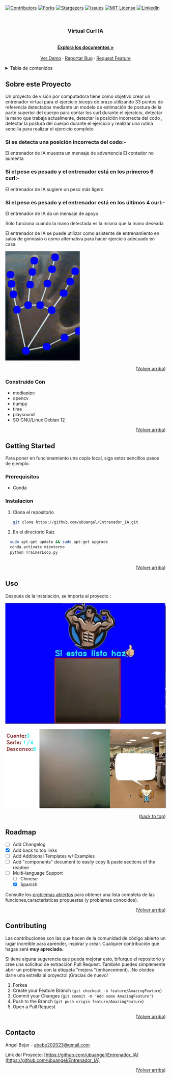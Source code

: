 


<a name="readme-top"></a>




<!-- PROJECT SHIELDS -->

[![Contributors][contributors-shield]][contributors-url]
[![Forks][forks-shield]][forks-url]
[![Stargazers][stars-shield]][stars-url]
[![Issues][issues-shield]][issues-url]
[![MIT License][license-shield]][license-url]
[![LinkedIn][linkedin-shield]][linkedin-url]



<!-- PROJECT LOGO -->
<br />
<div align="center">
<a href="https://github.com/ubuangel/Entrenador_IA">
    <!--<img src="images/pistola.jpg" alt="Logo" width="80" height="80">-->
  </a>

<h3 align="center">Virtual Curl IA</h3>


  <p align="center">

   <br />
    <a href="https://github.com/ubuangel/Entrenador_IA"><strong>Explora los documentos »</strong></a>
    <br />
    <br />
    <a href="https://github.com/ubuangel/Entrenador_IA">Ver Demo</a>
    ·
    <a href="https://github.com/ubuangel/Entrenador_IA/issues">Reportar Bug</a>
    ·
    <a href="https://github.com/ubuangel/Entrenador_IA/issues">Request Feature</a>
    
  
  </p>
</div>




<!-- TABLE OF CONTENTS -->
<details>
  <summary>Tabla de contenidos</summary>
  <ol>
    <li>
      <a href="#Sobre-este-Proyecto">Sobre Este Proyecto</a>
      <ul>
        <li><a href="#construido--con">Construido Con</a></li>
      </ul>
    </li>
    <li>
      <a href="#getting-started">Getting Started</a>
      <ul>
        <li><a href="#prerequisitos">Prerequisitos</a></li>
        <li><a href="#instalacion">Instalacion</a></li>
      </ul>
    </li>
    <li><a href="#uso">Uso</a></li>
    <li><a href="#roadmap">Roadmap</a></li>
    <li><a href="#contributing">Contribuciones</a></li>
    <li><a href="#license">License</a></li>
    <li><a href="#contacto">Contacto</a></li>
    <li><a href="#acknowledgments">Agradecimientos</a></li>
  </ol>
</details>





<!-- ABOUT THE PROJECT -->
## Sobre este Proyecto

Un proyecto de visión por computadora tiene como objetivo crear un entrenador virtual para el ejercicio biceps de brazo utilizando 33 puntos de referencia detectados mediante un modelo de estimación de postura de la parte superior del cuerpo para contar los curl durante el ejercicio, detectar la mano que trabaja actualmente, detectar la posición incorrecta del codo , detectar la postura del cuerpo durante el ejercicio y realizar una rutina  sencilla para realizar el ejercicio completo


### Si se detecta una posición incorrecta del codo:-
   El entrenador de IA muestra un mensaje de advertencia
   El contador no aumenta

### Si el peso es pesado y el entrenador está en los primeros 6 curl:-
   El entrenador de IA sugiere un peso más ligero

### Si el peso es pesado y el entrenador está en los últimos 4 curl:-
   El entrenador de IA da un mensaje de apoyo

Sólo funciona cuando la mano detectada es la misma que la mano deseada

El entrenador de IA se puede utilizar como asistente de entrenamiento en salas de gimnasio o como alternativa para hacer ejercicio adecuado en casa.

![Descripción de la imagen Markdown](/images/traking.png)






<p align="right">(<a href="#readme-top">Volver arriba</a>)</p>



### Construido  Con

 
   * mediapipe
   * opencv
   * numpy
   * time 
   * playsound 
   * SO  GNU/Linux Debian 12 
<!--* [![Unity]][Unity-url]-->
<!--* [![Bootstrap][Bootstrap.com]][Bootstrap-url]-->


<p align="right">(<a href="#readme-top">Volver arriba</a>)</p>



<!-- GETTING STARTED -->
## Getting Started


Para poner en funcionamiento una copia local, siga estos sencillos pasos de ejemplo.




### Prerequisitos



* Conda




### Instalacion





1. Clona el repositorio
   ```sh
   git clone https://github.com/ubuangel/Entrenador_IA.git
   ```

2. En el directorio Raiz

```sh
  sudo apt-get update && sudo apt-get upgrade
  conda activate mientorno
  python TrainerLoop.py
  
  ```

<!--![imagen1][imagen1]-->

<p align="right">(<a href="#readme-top">Volver arriba</a>)</p>



<!-- USAGE EXAMPLES -->

## Uso

Después de la instalación, se importa al proyecto :

![Descripción de la imagen Markdown](/images/ini.png)

![Descripción de la imagen Markdown](/images/entre.png)



<!-- ![Descripción de la imagen Markdown](/images/consola.png)-->


<p align="right">(<a href="#readme-top">back to top</a>)</p>


<!-- ROADMAP -->
## Roadmap

- [ ] Add Changelog
- [x] Add back to top links
- [ ] Add Additional Templates w/ Examples
- [ ] Add "components" document to easily copy & paste sections of the readme
- [ ] Multi-language Support
    - [ ] Chinese
    - [X] Spanish

Consulte los [problemas abiertos](https://github.com/ubuangel/Entrenador_IA/issues) para obtener una lista completa de las funciones,caracteristicas propuestas (y problemas conocidos).

<p align="right">(<a href="#readme-top">Volver arriba</a>)</p>



<!-- CONTRIBUTING -->
## Contributing

Las contribuciones son las que hacen de la comunidad de código abierto un lugar increíble para aprender, inspirar y crear. Cualquier contribución que hagas será **muy apreciada**.

Si tiene alguna sugerencia que pueda mejorar esto, bifurque el repositorio y cree una solicitud de extracción Pull Request. También puedes simplemente abrir un problema con la etiqueta "mejora "(enhancement).
¡No olvides darle una estrella al proyecto! ¡Gracias de nuevo!

1. Forkea
2. Create your Feature Branch (`git checkout -b feature/AmazingFeature`)
3. Commit your Changes (`git commit -m 'Add some AmazingFeature'`)
4. Push to the Branch (`git push origin feature/AmazingFeature`)
5. Open a Pull Request

<p align="right">(<a href="#readme-top">Volver arriba</a>)</p>






<!-- CONTACT -->
## Contacto

Angel Bejar - abebe202023@gmail.com

Link del Proyecto: [https://github.com/ubuangel/Entrenador_IA](https://github.com/ubuangel/Entrenador_IA)

<p align="right">(<a href="#readme-top">Volver arriba</a>)</p>



<!-- ACKNOWLEDGMENTS 
## Acknowledgments

Credito a

* [Youtube](https://www.youtube.com/watch?v=KTPh5Cryl24)


<p align="right">(<a href="#readme-top">Volver arriba</a>)</p>  -->
 


<!-- MARKDOWN LINKS & IMAGES -->
<!-- https://www.markdownguide.org/basic-syntax/#reference-style-links -->
[contributors-shield]: https://img.shields.io/github/contributors/ubuangel/Entrenador_IA.svg?style=for-the-badge
[contributors-url]: https://github.com/ubuangel/Entrenador_IA/graphs/contributors
[forks-shield]: https://img.shields.io/github/forks/ubuangel/Entrenador_IA.svg?style=for-the-badge
[forks-url]: https://github.com/ubuangel/Entrenador_IA/network/members
[stars-shield]: https://img.shields.io/github/stars/ubuangel/Entrenador_IA.svg?style=for-the-badge
[stars-url]: https://github.com/ubuangel/Entrenador_IA/stargazers
[issues-shield]: https://img.shields.io/github/issues/ubuangel/Entrenador_IA.svg?style=for-the-badge
[issues-url]: https://github.com/ubuangel/Entrenador_IA/issues
[license-shield]: https://img.shields.io/github/license/ubuangel/Entrenador_IA.svg?style=for-the-badge
[license-url]: https://github.com/ubuangel/Entrenador_IA/blob/main/LICENSE.txt
[linkedin-shield]: https://img.shields.io/badge/-LinkedIn-black.svg?style=for-the-badge&logo=linkedin&colorB=555
[linkedin-url]: https://linkedin.com/in/angel-andres-bejar-merma-5baaba281
[product-screenshot]: images/resultado1.png
[Unity]: https://img.shields.io/badge/UNITY

<!--[imagen1]: images/pantallaso.png-->
[Unity-url]: https://unity.com/es
[React.js]: https://img.shields.io/badge/React-20232A?style=for-the-badge&logo=react&logoColor=61DAFB
[React-url]: https://reactjs.org/
[Vue.js]: https://img.shields.io/badge/Vue.js-35495E?style=for-the-badge&logo=vuedotjs&logoColor=4FC08D
[Vue-url]: https://vuejs.org/
[Angular.io]: https://img.shields.io/badge/Angular-DD0031?style=for-the-badge&logo=angular&logoColor=white
[Angular-url]: https://angular.io/
[Svelte.dev]: https://img.shields.io/badge/Svelte-4A4A55?style=for-the-badge&logo=svelte&logoColor=FF3E00
[Svelte-url]: https://svelte.dev/
[Laravel.com]: https://img.shields.io/badge/Laravel-FF2D20?style=for-the-badge&logo=laravel&logoColor=white
[Laravel-url]: https://laravel.com
[Bootstrap.com]: https://img.shields.io/badge/Bootstrap-563D7C?style=for-the-badge&logo=bootstrap&logoColor=white
[Bootstrap-url]: https://getbootstrap.com
[JQuery.com]: https://img.shields.io/badge/jQuery-0769AD?style=for-the-badge&logo=jquery&logoColor=white
[JQuery-url]: https://jquery.com 

